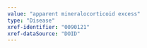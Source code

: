```yaml
---
value: "apparent mineralocorticoid excess"
type: "Disease"
xref-identifier: "0090121"
xref-dataSource: "DOID"
---
```


